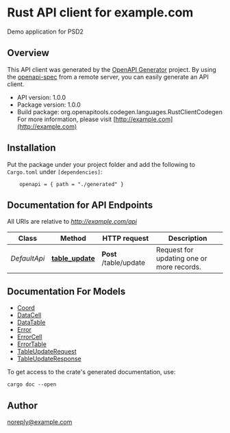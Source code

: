 # Rust API client for example.com

Demo application for PSD2

## Overview

This API client was generated by the [OpenAPI Generator](https://openapi-generator.tech) project.  By using the [openapi-spec](https://openapis.org) from a remote server, you can easily generate an API client.

- API version: 1.0.0
- Package version: 1.0.0
- Build package: org.openapitools.codegen.languages.RustClientCodegen
For more information, please visit [http://example.com](http://example.com)

## Installation

Put the package under your project folder and add the following to `Cargo.toml` under `[dependencies]`:

```
    openapi = { path = "./generated" }
```

## Documentation for API Endpoints

All URIs are relative to *http://example.com/api*

Class | Method | HTTP request | Description
------------ | ------------- | ------------- | -------------
*DefaultApi* | [**table_update**](docs/DefaultApi.md#table_update) | **Post** /table/update | Request for updating one or more records.


## Documentation For Models

 - [Coord](docs/Coord.md)
 - [DataCell](docs/DataCell.md)
 - [DataTable](docs/DataTable.md)
 - [Error](docs/Error.md)
 - [ErrorCell](docs/ErrorCell.md)
 - [ErrorTable](docs/ErrorTable.md)
 - [TableUpdateRequest](docs/TableUpdateRequest.md)
 - [TableUpdateResponse](docs/TableUpdateResponse.md)


To get access to the crate's generated documentation, use:

```
cargo doc --open
```

## Author

noreply@example.com

